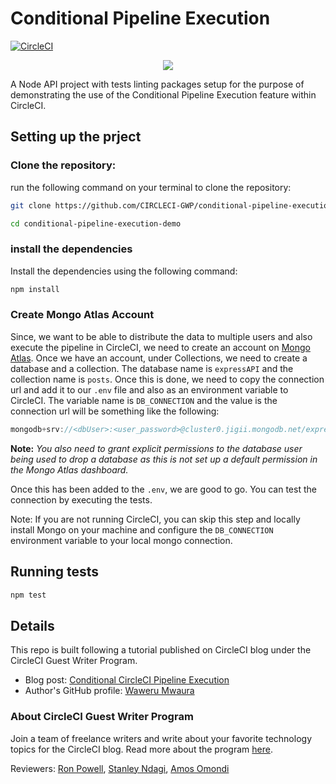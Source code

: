 # Conditional Pipeline Execution

[![CircleCI](https://circleci.com/gh/CIRCLECI-GWP/conditional-pipeline-execution-demo.svg?style=svg)](https://circleci.com/gh/CIRCLECI-GWP/conditional-pipeline-execution-demo)

<p align="center"><img src="https://avatars3.githubusercontent.com/u/59034516"></p>

A Node API project with tests linting packages setup for the purpose of demonstrating the use of the Conditional Pipeline Execution feature within CircleCI.

## Setting up the prject

### Clone the repository:

run the following command on your terminal to clone the repository:

```bash
git clone https://github.com/CIRCLECI-GWP/conditional-pipeline-execution-demo.git

cd conditional-pipeline-execution-demo
```

### install the dependencies

Install the dependencies using the following command:

```bash
npm install
```

### Create Mongo Atlas Account

Since, we want to be able to distribute the data to multiple users and also execute the pipeline in CircleCI, we need to create an account on [Mongo Atlas](https://docs.atlas.mongodb.com/getting-started/). Once we have an account, under Collections, we need to create a database and a collection. The database name is `expressAPI` and the collection name is `posts`. Once this is done, we need to copy the connection url and add it to our `.env` file and also as an environment variable to CircleCI. The variable name is `DB_CONNECTION` and the value is the connection url will be something like the following:

```js
mongodb+srv://<dbUser>:<user_password>@cluster0.jigii.mongodb.net/expressAPI?retryWrites=true&w=majority
```

**Note:** <i>You also need to grant explicit permissions to the database user being used to drop a database as this is not set up a default permission in the Mongo Atlas dashboard.</i>

Once this has been added to the `.env`, we are good to go. You can test the connection by executing the tests.

Note: If you are not running CircleCI, you can skip this step and locally install Mongo on your machine and configure the `DB_CONNECTION` environment variable to your local mongo connection.

## Running tests

```bash
npm test
```

## Details

This repo is built following a tutorial published on CircleCI blog under the CircleCI Guest Writer Program.

-   Blog post: [Conditional CircleCI Pipeline Execution][blog]
-   Author's GitHub profile: [Waweru Mwaura][author]

### About CircleCI Guest Writer Program

Join a team of freelance writers and write about your favorite technology topics for the CircleCI blog. Read more about the program [here][gwp-program].

Reviewers: [Ron Powell][ron], [Stanley Ndagi][stan], [Amos Omondi][amos]

[blog]: https://circleci.com/blog/conditional-circleci-pipeline-execution/
[author]: https://github.com/mwaz
[gwp-program]: https://circle.ci/3ahQxfu
[ron]: https://github.com/ronpowelljr
[stan]: https://github.com/NdagiStanley
[amos]: https://github.com/amos-o
